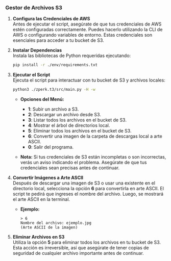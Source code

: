 ### Gestor de Archivos S3

1. **Configura las Credenciales de AWS**  
   Antes de ejecutar el script, asegúrate de que tus credenciales de AWS estén configuradas correctamente. Puedes hacerlo utilizando la CLI de AWS o configurando variables de entorno. Estas credenciales son esenciales para acceder a tu bucket de S3.

2. **Instalar Dependencias**  
   Instala las bibliotecas de Python requeridas ejecutando:

   ```bash
   pip install -r ./env/requirements.txt
   ```

3. **Ejecutar el Script**  
   Ejecuta el script para interactuar con tu bucket de S3 y archivos locales:

   ```bash
   python3 ./zperk.t3/src/main.py -H -w
   ```

   - **Opciones del Menú:**

     - **1**: Subir un archivo a S3.
     - **2**: Descargar un archivo desde S3.
     - **3**: Listar todos los archivos en el bucket de S3.
     - **4**: Mostrar el árbol de directorios local.
     - **5**: Eliminar todos los archivos en el bucket de S3.
     - **6**: Convertir una imagen de la carpeta de descargas local a arte ASCII.
     - **0**: Salir del programa.

   - **Nota:** Si tus credenciales de S3 están incompletas o son incorrectas, verás un aviso indicando el problema. Asegúrate de que tus credenciales sean precisas antes de continuar.

4. **Convertir Imágenes a Arte ASCII**  
   Después de descargar una imagen de S3 o usar una existente en el directorio local, selecciona la opción **6** para convertirla en arte ASCII. El script te pedirá que ingreses el nombre del archivo. Luego, se mostrará el arte ASCII en la terminal.

   - **Ejemplo:**
     ```text
     > 6
     Nombre del archivo: ejemplo.jpg
     (Arte ASCII de la imagen)
     ```

5. **Eliminar Archivos en S3**  
   Utiliza la opción **5** para eliminar todos los archivos en tu bucket de S3. Esta acción es irreversible, así que asegúrate de tener copias de seguridad de cualquier archivo importante antes de continuar.

